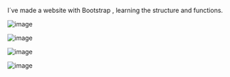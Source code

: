 I´ve made a website with Bootstrap , learning the structure and functions. 


![image](https://user-images.githubusercontent.com/83230387/185116501-86e9237b-b81a-49e3-a93f-4fb136b59e58.png)

![image](https://user-images.githubusercontent.com/83230387/185116663-8de0a999-a9a8-40d0-ab43-0d94457ab7a3.png)

![image](https://user-images.githubusercontent.com/83230387/185116795-b5a8f269-e6b3-4f0d-a286-3e8a15ebe86d.png)

![image](https://user-images.githubusercontent.com/83230387/185116887-4285d950-1c8d-47cc-a4c0-a2479fac0fec.png)
